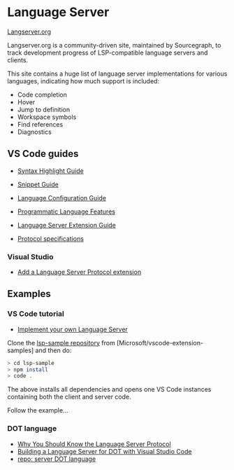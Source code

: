 # Language Server

[Langserver.org](https://langserver.org/)

Langserver.org is a community-driven site, maintained by Sourcegraph, to track development progress of LSP-compatible language servers and clients.

This site contains a huge list of language server implementations for various languages, indicating how much support is included:

- Code completion
- Hover
- Jump to definition
- Workspace symbols
- Find references
- Diagnostics

## VS Code guides

- [Syntax Highlight Guide](https://code.visualstudio.com/api/language-extensions/syntax-highlight-guide)
- [Snippet Guide](https://code.visualstudio.com/api/language-extensions/snippet-guide)
- [Language Configuration Guide](https://code.visualstudio.com/api/language-extensions/language-configuration-guide)
- [Programmatic Language Features](https://code.visualstudio.com/api/language-extensions/programmatic-language-features)
- [Language Server Extension Guide](https://code.visualstudio.com/api/language-extensions/language-server-extension-guide)

- [Protocol specifications](https://microsoft.github.io/language-server-protocol/specification)

### Visual Studio

- [Add a Language Server Protocol extension](https://docs.microsoft.com/en-us/visualstudio/extensibility/adding-an-lsp-extension?view=vs-2017)

## Examples

### VS Code tutorial

- [Implement your own Language Server](https://vscode.readthedocs.io/en/latest/extensions/example-language-server/)

Clone the [lsp-sample repository](https://github.com/Microsoft/vscode-extension-samples/tree/master/lsp-sample) from [Microsoft/vscode-extension-samples] and then do:

```bash
> cd lsp-sample
> npm install
> code .
```

The above installs all dependencies and opens one VS Code instances containing both the client and server code.

Follow the example...

### DOT language

- [Why You Should Know the Language Server Protocol](https://tomassetti.me/what-is-the-language-server-protocol/)
- [Building a Language Server for DOT with Visual Studio Code](https://tomassetti.me/language-server-dot-visual-studio/)
- [repo: server DOT language](https://github.com/unosviluppatore/language-server-dot)
